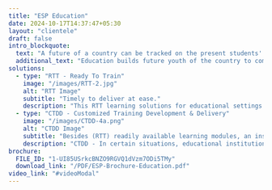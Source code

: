 ```yaml
---
title: "ESP Education"
date: 2024-10-17T14:37:47+05:30
layout: "clientele"
draft: false
intro_blockquote:
  text: "A future of a country can be tracked on the present students' aspirations & dream of that nation."
  additional_text: "Education builds future youth of the country to compete with rest of the nations. Students + Teachers + School/College/Universities play a critical component of a nation's growth, development & prosperity."
solutions:
  - type: "RTT - Ready To Train"
    image: "/images/RTT-2.jpg"
    alt: "RTT Image"
    subtitle: "Timely to deliver at ease."
    description: "This RTT learning solutions for educational settings are crafted by collecting valuable inputs from professionals who are engaged in youth growth domains viz., academia, economists, developmental psychologists & sociologists, etc. Such solutions are readily available, time-tested, matured, refined, and meet the growth dreams perspectives of educational settings."
  - type: "CTDD - Customized Training Development & Delivery"
    image: "/images/CTDD-4a.png"
    alt: "CTDD Image"
    subtitle: "Besides (RTT) readily available learning modules, an institution in the education setting may face some unique issues which may require tailor-made modules designed & developed for their unique & specific needs."
    description: "CTDD - In certain situations, educational institutions require training solutions for their unique issues faced in the process of growth & development which are student-centric, academic-related practices, or even Governmental specific directions. Thus, we study your unique needs, design, develop, implement & fully deliver customized learning solutions to your educational settings. In such cases, our competent training needs assessment team will initiate a study to ascertain your apt needs. For that study, we will interact with your appropriate stakeholders and come with a roadmap to design, develop & deliver learning solutions with start-to-end clarity."
brochure:
  FILE_ID: "1-UI85USrkcBNZO9RGVQ1dVzm7ODi5TMy"
  download_link: "/PDF/ESP-Brochure-Education.pdf"
video_link: "#videoModal"
---
```

